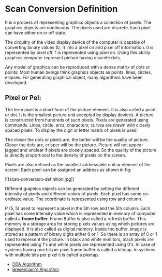 # Scan Conversion Definition

It is a process of representing graphics objects a collection of pixels. The graphics objects are continuous. The pixels used are discrete. Each pixel can have either on or off state.

The circuitry of the video display device of the computer is capable of converting binary values (0, 1) into a pixel on and pixel off information. 0 is represented by pixel off. 1 is represented using pixel on. Using this ability graphics computer represent picture having discrete dots.

Any model of graphics can be reproduced with a dense matrix of dots or points. Most human beings think graphics objects as points, lines, circles, ellipses. For generating graphical object, many algorithms have been developed.


## Pixel or Pel:

The term pixel is a short form of the picture element. It is also called a point or dot. It is the smallest picture unit accepted by display devices. A picture is constructed from hundreds of such pixels. Pixels are generated using commands. Lines, circle, arcs, characters; curves are drawn with closely spaced pixels. To display the digit or letter matrix of pixels is used.

The closer the dots or pixels are, the better will be the quality of picture. Closer the dots are, crisper will be the picture. Picture will not appear jagged and unclear if pixels are closely spaced. So the quality of the picture is directly proportional to the density of pixels on the screen.

Pixels are also defined as the smallest addressable unit or element of the screen. Each pixel can be assigned an address as shown in fig:

![[scan-conversion-definition.jpg]]

Different graphics objects can be generated by setting the different intensity of pixels and different colors of pixels. Each pixel has some co-ordinate value. The coordinate is represented using row and column.

P (5, 5) used to represent a pixel in the 5th row and the 5th column. Each pixel has some intensity value which is represented in memory of computer called a **frame buffer**. Frame Buffer is also called a refresh buffer. This memory is a storage area for storing pixels values using which pictures are displayed. It is also called as digital memory. Inside the buffer, image is stored as a pattern of binary digits either 0 or 1. So there is an array of 0 or 1 used to represent the picture. In black and white monitors, black pixels are represented using 1's and white pixels are represented using 0's. In case of systems having one bit per pixel frame buffer is called a bitmap. In systems with multiple bits per pixel it is called a pixmap.

[](Basic%20Math.md)

- [DDA Algorithm](DDA%20Algorithm)
- [Bresenham's Algorithm](Bresenham's%20Line%20Drawing%20Algorithm)
